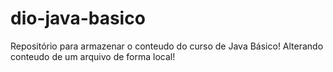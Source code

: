 # dio-java-basico
Repositório para armazenar o conteudo do curso de Java Básico!
Alterando conteudo de um arquivo de forma local!
